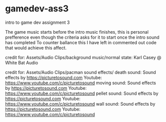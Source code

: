 # gamedev-ass3
intro to game dev assignment 3

The game music starts before the intro music finishes, this is personal prefference even though the criteria asks for it to start once the intro sound has completed
To counter ballance this I have left in commented out code that would achieve this affect.

credit for: Assets/Audio Clips/background music/normal state:
    Karl Casey @ White Bat Audio

credit for: Assets/Audio Clips/pacman sound effects/
    death sound:
        Sound effects by https://picturetosound.com
        Youtube: https://www.youtube.com/c/picturetosound
    moving sound:
        Sound effects by https://picturetosound.com
        Youtube: https://www.youtube.com/c/picturetosound
    pellet sound:
        Sound effects by https://picturetosound.com
        Youtube: https://www.youtube.com/c/picturetosound
    wall sound:
        Sound effects by https://picturetosound.com
        Youtube: https://www.youtube.com/c/picturetosound
